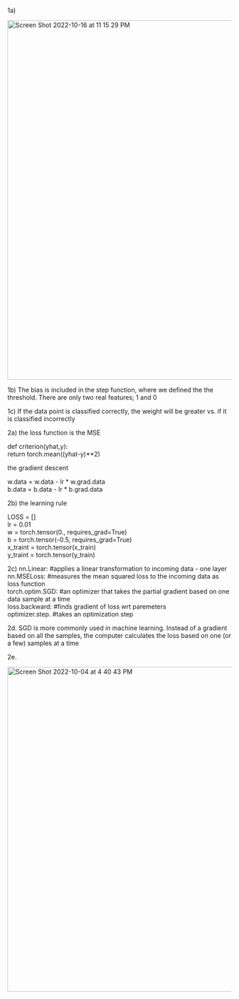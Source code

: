 1a)


<img width="806" alt="Screen Shot 2022-10-16 at 11 15 29 PM" src="https://user-images.githubusercontent.com/113271915/196094704-96be7a9d-3854-4feb-b61c-42202b00003e.png">


1b) The bias is included in the step function, where we defined the 
the threshold. There are only two real features; 1 and 0

1c) If the data point is classified correctly, the weight will be greater
vs. if it is classified incorrectly

2a) the loss function is the MSE

def criterion(yhat,y):                 
  return torch.mean((yhat-y)**2)

the gradient descent 

w.data = w.data - lr * w.grad.data <br>
b.data = b.data - lr * b.grad.data <br>

2b) the learning rule 

LOSS = [] <br>
lr = 0.01 <br>
w = torch.tensor(0., requires_grad=True) <br>
b = torch.tensor(-0.5, requires_grad=True) <br>
x_traint = torch.tensor(x_train) <br>
y_traint = torch.tensor(y_train) <br>

2c)
nn.Linear: #applies a linear transformation to incoming data - one layer <br>
nn.MSELoss: #measures the mean squared loss to the incoming data as loss function <br>
torch.optim.SGD: #an optimizer that takes the partial gradient based on one data sample at a time <br>
loss.backward: #finds gradient of loss wrt paremeters <br>
optimizer.step. #takes an optimization step <br>

2d. SGD is more commonly used in machine learning. Instead of a gradient based on 
all the samples, the computer calculates the loss based on one (or a few) samples at a time

2e. 

<img width="728" alt="Screen Shot 2022-10-04 at 4 40 43 PM" src="https://user-images.githubusercontent.com/113271915/196094201-bc8b85e5-520b-4ac1-8182-e428a615026d.png">

